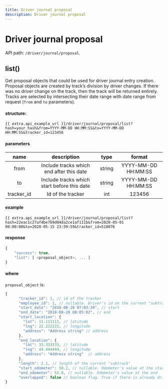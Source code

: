 ```yaml
---
title: Driver journal proposal
description: Driver journal proposal
---
```


# Driver journal proposal

API path: `/driver/journal/proposal`.

## list()
Get proposal objects that could be used for driver journal entry creation. 
Proposal objects are created by track’s division by driver changes. 
If there was no driver change on the track, then the track will be returned entirely. 
Tracks are selected by intersecting their date range with date range from request (`from` and `to` parameters).

#### structure:

    {{ extra.api_example_url }}/driver/journal/proposal/list?hash=your_hash&from=YYYY-MM-DD HH:MM:SS&to=YYYY-MM-DD HH:MM:SS&tracker_id=123456

#### parameters

| name | description | type| format|
| :------: | :------: | :-----:| :------:|
| from | Include tracks which end after this date | string| YYYY-MM-DD HH:MM:SS |
| to | Include tracks which start before this date | string | YYYY-MM-DD HH:MM:SS |
| tracker_id | Id of the tracker | int | 123456 |

#### example

    {{ extra.api_example_url }}/driver/journal/proposal/list?hash=22eac1c27af4be7b9d04da2ce1af111b&from=2020-05-01 00:00:00&to=2020-05-15 23:59:59&tracker_id=518076

#### response

```js
{
    "success": true,
    "list": [ <proposal_object>, ... ]
}
```

#### where

`proposal_object` is:

```js
{
      "tracker_id": 1, // id of the tracker
      "employee_id": 1, // nullable. Driver's id on the current "subtrack"
      "start_date": "2018-08-28 07:03:39", // start 
      "end_date": "2018-08-28 08:05:02", // end
      "start_location": {
        "lat": 11.111111, // latitude
        "lng": 22.222222, // longitude
        "address": "Address string" // address
      },
      "end_location": {
        "lat": 33.333333, // latitude
        "lng": 44.444444, // longitude
        "address": "Address string"  // address
      },
      "length": 2.1, // length of the current "subtrack"
      "start_odometer": 50.2, // nullable. Odometer's value at the start
      "end_odometer": 52.0, // nullable. Odometer's value at the end
      "overlapped": false // boolean flag. True if there is already driver journal entry with date range which is intersecting this proposal object's date range
}
```